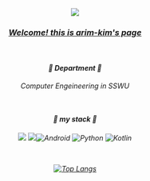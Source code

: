 
<div align="center" style="font-style:italic;">
<img src="https://capsule-render.vercel.app/api?type=waving&&color=6495ed&height=200&section=header&text=Riding%20waves!&fontSize=70" />

  
### <U>*Welcome! this is arim-kim's page*</U>

<br/>
  
  
#### :rocket:  Department :rocket: 
<p align="center" font-style="italic">Computer Engeineering in SSWU </p>

<br/>

#### :rocket: my stack :rocket: 

<p align="center"> <img src="https://img.shields.io/badge/github-181717?style=for-the-badge&logo=github&logoColor=white"> <img src="https://img.shields.io/badge/git-F05032?style=for-the-badge&logo=git&logoColor=white"><img alt="Android" src ="https://img.shields.io/badge/Android-3DDC84.svg?&style=for-the-badge&logo=Android&logoColor=black"/> <img alt="Python" src ="https://img.shields.io/badge/Python-3776AB.svg?&style=for-the-badge&logo=Python&logoColor=white"/> <img alt="Kotlin" src ="https://img.shields.io/badge/Kotlin-7F52FF.svg?&style=for-the-badge&logo=Kotlin&logoColor=white"/></p>

<br/>  
 
[![Top Langs](https://github-readme-stats.vercel.app/api/top-langs/?username=arim-kim&layout=compact&theme=radical&langs_count=4)](https://github.com/anuraghazra/github-readme-stats)

  
</div>

